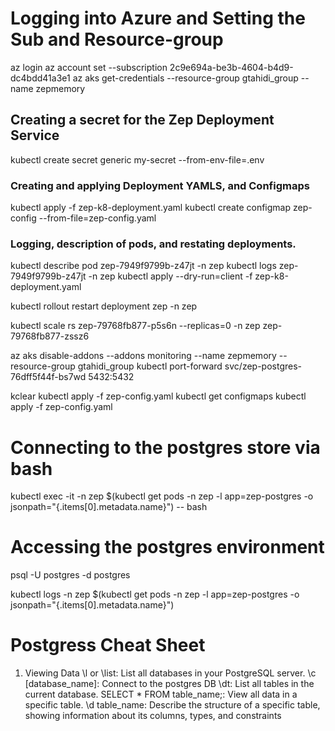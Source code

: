 
# Logging into Azure and Setting the Sub and Resource-group

az login
az account set --subscription 2c9e694a-be3b-4604-b4d9-dc4bdd41a3e1
az aks get-credentials --resource-group gtahidi_group --name zepmemory

## Creating a secret for the Zep Deployment Service

kubectl create secret generic my-secret --from-env-file=.env

### Creating and applying Deployment YAMLS, and Configmaps

kubectl apply -f zep-k8-deployment.yaml
kubectl create configmap zep-config --from-file=zep-config.yaml

### Logging, description of pods, and restating deployments.

kubectl describe pod zep-7949f9799b-z47jt -n zep
kubectl logs zep-7949f9799b-z47jt -n zep
kubectl apply --dry-run=client -f zep-k8-deployment.yaml

kubectl rollout restart deployment zep -n zep

kubectl scale rs zep-79768fb877-p5s6n --replicas=0 -n zep
zep-79768fb877-zssz6

az aks disable-addons --addons monitoring --name zepmemory --resource-group gtahidi_group
 kubectl port-forward svc/zep-postgres-76dff5f44f-bs7wd 5432:5432

 kclear
 kubectl apply -f zep-config.yaml
kubectl get configmaps
kubectl apply -f zep-config.yaml

# Connecting to the postgres store via bash

kubectl exec -it -n zep $(kubectl get pods -n zep -l app=zep-postgres -o jsonpath="{.items[0].metadata.name}") -- bash

# Accessing the postgres environment

psql -U postgres -d postgres

kubectl logs -n zep $(kubectl get pods -n zep -l app=zep-postgres -o jsonpath="{.items[0].metadata.name}")

# Postgress Cheat Sheet

1. Viewing Data
\l or \list: List all databases in your PostgreSQL server.
\c [database_name]: Connect to the postgres DB
\dt: List all tables in the current database.
SELECT * FROM table_name;: View all data in a specific table.
\d table_name: Describe the structure of a specific table, showing information about its columns, types, and constraints